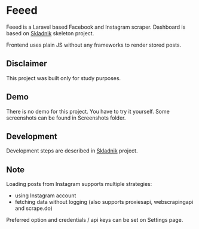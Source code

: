 # Feeed

Feeed is a Laravel based Facebook and Instagram scraper. Dashboard is based on [Skladnik](https://github.com/pa2lo/skladnik) skeleton project.

Frontend uses plain JS without any frameworks to render stored posts.

## Disclaimer

This project was built only for study purposes.

## Demo

There is no demo for this project. You have to try it yourself. Some screenshots can be found in Screenshots folder.

## Development

Development steps are described in [Skladnik](https://github.com/pa2lo/skladnik) project.

## Note
Loading posts from Instagram supports multiple strategies:

- using Instagram account
- fetching data without logging (also supports proxiesapi, webscrapingapi and scrape.do)

Preferred option and credentials / api keys can be set on Settings page.